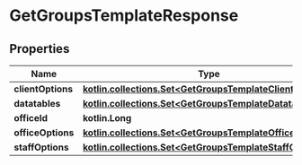 
# GetGroupsTemplateResponse

## Properties
| Name | Type | Description | Notes |
| ------------ | ------------- | ------------- | ------------- |
| **clientOptions** | [**kotlin.collections.Set&lt;GetGroupsTemplateClientOptions&gt;**](GetGroupsTemplateClientOptions.md) |  |  [optional] |
| **datatables** | [**kotlin.collections.Set&lt;GetGroupsTemplateDatatables&gt;**](GetGroupsTemplateDatatables.md) |  |  [optional] |
| **officeId** | **kotlin.Long** |  |  [optional] |
| **officeOptions** | [**kotlin.collections.Set&lt;GetGroupsTemplateOfficeOptions&gt;**](GetGroupsTemplateOfficeOptions.md) |  |  [optional] |
| **staffOptions** | [**kotlin.collections.Set&lt;GetGroupsTemplateStaffOptions&gt;**](GetGroupsTemplateStaffOptions.md) |  |  [optional] |



